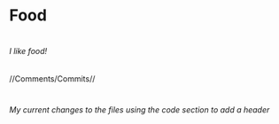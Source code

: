 # <h1> Food <h1>
# <h6> I like food! <h6>      


//Comments/Commits//
# <h6>  My current changes to the files using the code section to add a  header  <h6>

